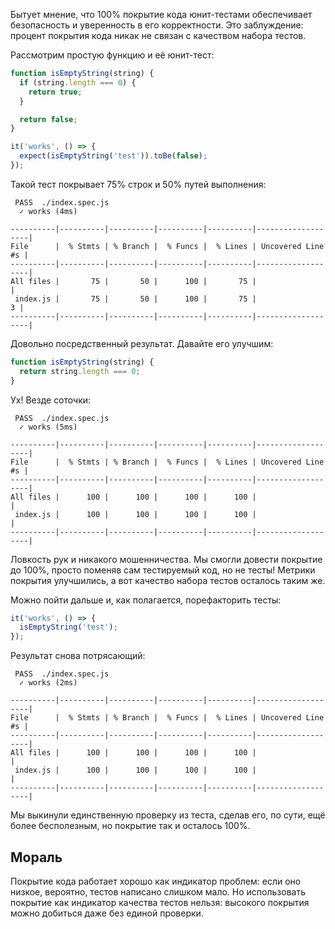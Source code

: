 Бытует мнение, что 100% покрытие кода юнит-тестами обеспечивает безопасность и уверенность в его корректности. Это заблуждение: процент покрытия кода никак не связан с качеством набора тестов.

Рассмотрим простую функцию и её юнит-тест:

```javascript
function isEmptyString(string) {
  if (string.length === 0) {
    return true;
  }

  return false;
}

it('works', () => {
  expect(isEmptyString('test')).toBe(false);
});
```

Такой тест покрывает 75% строк и 50% путей выполнения:

```
 PASS  ./index.spec.js
  ✓ works (4ms)

----------|----------|----------|----------|----------|-------------------|
File      |  % Stmts | % Branch |  % Funcs |  % Lines | Uncovered Line #s |
----------|----------|----------|----------|----------|-------------------|
All files |       75 |       50 |      100 |       75 |                   |
 index.js |       75 |       50 |      100 |       75 |                 3 |
----------|----------|----------|----------|----------|-------------------|
```

Довольно посредственный результат. Давайте его улучшим:

```javascript
function isEmptyString(string) {
  return string.length === 0;
}
```

Ух! Везде соточки:

```
 PASS  ./index.spec.js
  ✓ works (5ms)

----------|----------|----------|----------|----------|-------------------|
File      |  % Stmts | % Branch |  % Funcs |  % Lines | Uncovered Line #s |
----------|----------|----------|----------|----------|-------------------|
All files |      100 |      100 |      100 |      100 |                   |
 index.js |      100 |      100 |      100 |      100 |                   |
----------|----------|----------|----------|----------|-------------------|
```

Ловкость рук и никакого мошенничества. Мы смогли довести покрытие до 100%, просто поменяв сам тестируемый код, но не тесты! Метрики покрытия улучшились, а вот качество набора тестов осталось таким же.

Можно пойти дальше и, как полагается, порефакторить тесты:

```javascript
it('works', () => {
  isEmptyString('test');
});
```

Результат снова потрясающий:

```
 PASS  ./index.spec.js
  ✓ works (2ms)

----------|----------|----------|----------|----------|-------------------|
File      |  % Stmts | % Branch |  % Funcs |  % Lines | Uncovered Line #s |
----------|----------|----------|----------|----------|-------------------|
All files |      100 |      100 |      100 |      100 |                   |
 index.js |      100 |      100 |      100 |      100 |                   |
----------|----------|----------|----------|----------|-------------------|
```

Мы выкинули единственную проверку из теста, сделав его, по сути, ещё более бесполезным, но покрытие так и осталось 100%.

## Мораль

Покрытие кода работает хорошо как индикатор проблем: если оно низкое, вероятно, тестов написано слишком мало. Но использовать покрытие как индикатор качества тестов нельзя: высокого покрытия можно добиться даже без единой проверки.
